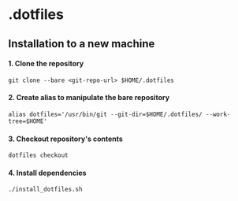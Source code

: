 # .dotfiles

## Installation to a new machine

#### 1. Clone the repository
`git clone --bare <git-repo-url> $HOME/.dotfiles`
#### 2. Create alias to manipulate the bare repository
`alias dotfiles='/usr/bin/git --git-dir=$HOME/.dotfiles/ --work-tree=$HOME'`
#### 3. Checkout repository's contents
`dotfiles checkout`
#### 4. Install dependencies
`./install_dotfiles.sh`
